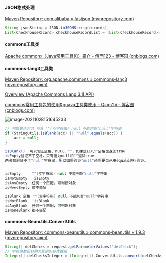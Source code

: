 #### JSON格式处理

[Maven Repository: com.alibaba » fastjson (mvnrepository.com)](https://mvnrepository.com/artifact/com.alibaba/fastjson)

```Java
String jsonString = JSON.toJSONString(records);
List<CheckhouseRecord> checkhouseRecordList = (List<CheckhouseRecord>) JSON.parseObject(jsonString);
```

#### commons工具类

[Apache commons（Java常用工具包）简介 - 俄而123 - 博客园 (cnblogs.com)](https://www.cnblogs.com/eer123/p/9120120.html)

#### commons-lang3工具类

[Maven Repository: org.apache.commons » commons-lang3 (mvnrepository.com)](https://mvnrepository.com/artifact/org.apache.commons/commons-lang3)

[Overview (Apache Commons Lang 3.11 API)](http://commons.apache.org/proper/commons-lang/javadocs/api-release/index.html)

[commons常用工具包的使用&guava工具类使用 - QiaoZhi - 博客园 (cnblogs.com)](https://www.cnblogs.com/qlqwjy/p/9467178.html)

![image-20211028151645233](https://raw.githubusercontent.com/731016/imgSave/master/note_img202110281516943.png)

```Java
// 判断是否包含 空格 ""(空字符串) null 不能判断"null"字符串
if (StringUtils.isBlank(acc) || "null".equals(acc)) {
    acc = null;
}

isBlank()  可以验证空格、null、""，如果是好几个空格也返回true
isEmpty验证不了空格，只有值为null和""返回true 
两者都验证不了"null"字符串，所以如果验证"null"还需要自己用equals进行验证。


isEmpty     ""(空字符串) null 不能判断"null"字符串
isNotEmpty  !isEmpty
isAnyEmpty  任何一个匹配，可判断对象
isNoneEmpty 都不匹配

isBlank 空格 ""(空字符串) null 不能判断"null"字符串
isNotBlank  !isBlank 
isAnyBlank  任何一个匹配，可判断对象
isNoneBlank 都不匹配
```

#### commons-Beanutils.ConvertUtils

[Maven Repository: commons-beanutils » commons-beanutils » 1.9.3 (mvnrepository.com)](https://mvnrepository.com/artifact/commons-beanutils/commons-beanutils/1.9.3)

```Java
String[] delChecks = request.getParameterValues("delCheck");
// 字符串数组转换为其他包装类数组
Integer[] delChecksInteger = (Integer[]) ConvertUtils.convert(delChecks, Integer.class);
```

